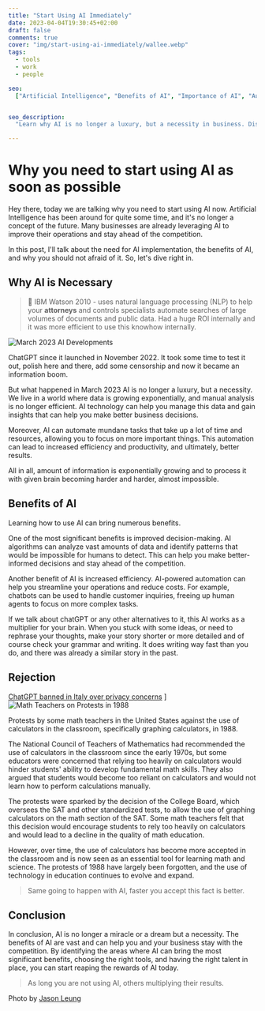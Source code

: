 ```yaml
---
title: "Start Using AI Immediately"
date: 2023-04-04T19:30:45+02:00
draft: false
comments: true
cover: "img/start-using-ai-immediately/wallee.webp"
tags:
  - tools
  - work
  - people

seo:
  ["Artificial Intelligence", "Benefits of AI", "Importance of AI", "Automation", "Decision-making", "Efficiency", "Data Management", "Business Decision", "Chatbots", "AI-powered Automation", "Innovation", "Technology in Business", "Trends in AI"]


seo_description:
  "Learn why AI is no longer a luxury, but a necessity in business. Discover the benefits of AI, including improved decision-making and increased efficiency, and find out how to get started with AI today. Keep innovating and stay ahead of the competition with our insights on the latest trends in AI."

---
```


# Why you need to start using AI as soon as possible

Hey there, today we are talking why you need to start using AI now. Artificial Intelligence has been around for quite some time, and it's no longer a concept of the future. Many businesses are already leveraging AI to improve their operations and stay ahead of the competition.

In this post, I'll talk about the need for AI implementation, the benefits of AI, and why you should not afraid of it. So, let's dive right in.

## Why AI is Necessary

> 💾 IBM Watson 2010 - uses natural language processing (NLP) to help your **attorneys** and controls specialists automate searches of large volumes of documents and public data.
> Had a huge ROI internally and it was more efficient to use this knowhow internally. 

![March 2023 AI Developments](/img/start-using-ai-immediately/reddit.jpg)

ChatGPT since it launched in November 2022. It took some time to test it out, polish here and there, add some censorship and now it became an information boom. 

But what happened in March 2023 AI is no longer a luxury, but a necessity. We live in a world where data is growing exponentially, and manual analysis is no longer efficient. AI technology can help you manage this data and gain insights that can help you make better business decisions.

Moreover, AI can automate mundane tasks that take up a lot of time and resources, allowing you to focus on more important things. This automation can lead to increased efficiency and productivity, and ultimately, better results.

All in all, amount of information is exponentially growing and to process it with given brain becoming harder and harder, almost impossible. 

## Benefits of AI

Learning how to use AI can bring numerous benefits. 

One of the most significant benefits is improved decision-making. AI algorithms can analyze vast amounts of data and identify patterns that would be impossible for humans to detect. This can help you make better-informed decisions and stay ahead of the competition.

Another benefit of AI is increased efficiency. AI-powered automation can help you streamline your operations and reduce costs. For example, chatbots can be used to handle customer inquiries, freeing up human agents to focus on more complex tasks.

If we talk about chatGPT or any other alternatives to it, this AI works as a multiplier for your brain. When you stuck with some ideas, or need to rephrase your thoughts, make your story shorter or more detailed and of course check your grammar and writing. It does writing way fast than you do, and there was already a similar story in the past. 

## Rejection

[ChatGPT banned in Italy over privacy concerns](https://www.bbc.com/news/technology-65139406)
]
![Math Teachers on Protests in 1988](/img/start-using-ai-immediately/math_teachers.jpeg)

Protests by some math teachers in the United States against the use of calculators in the classroom, specifically graphing calculators, in 1988.

The National Council of Teachers of Mathematics had recommended the use of calculators in the classroom since the early 1970s, but some educators were concerned that relying too heavily on calculators would hinder students' ability to develop fundamental math skills. They also argued that students would become too reliant on calculators and would not learn how to perform calculations manually.

The protests were sparked by the decision of the College Board, which oversees the SAT and other standardized tests, to allow the use of graphing calculators on the math section of the SAT. Some math teachers felt that this decision would encourage students to rely too heavily on calculators and would lead to a decline in the quality of math education.

However, over time, the use of calculators has become more accepted in the classroom and is now seen as an essential tool for learning math and science. The protests of 1988 have largely been forgotten, and the use of technology in education continues to evolve and expand.

> Same going to happen with AI, faster you accept this fact is better. 

## Conclusion

In conclusion, AI is no longer a miracle or a dream but a necessity. The benefits of AI are vast and can help you and your business stay with the competition. By identifying the areas where AI can bring the most significant benefits, choosing the right tools, and having the right talent in place, you can start reaping the rewards of AI today.

> As long you are not using AI, others multiplying their results.

Photo by [Jason Leung](https://unsplash.com/@ninjason)
